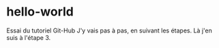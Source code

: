 # hello-world
Essai du tutoriel Git-Hub
J'y vais pas à pas, en suivant les étapes.
Là j'en suis à l'étape 3.
